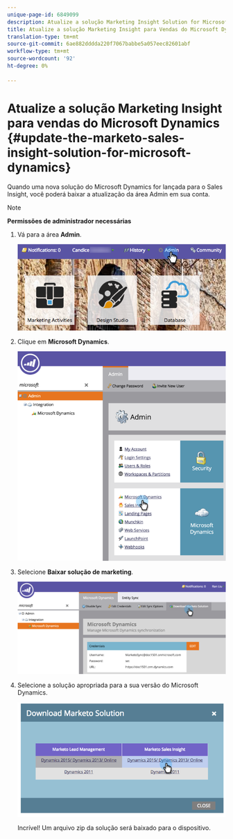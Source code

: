 ```yaml
---
unique-page-id: 6849099
description: Atualize a solução Marketing Insight Solution for Microsoft Dynamics - Marketing to Docs - Documentação do produto
title: Atualize a solução Marketing Insight para Vendas do Microsoft Dynamics
translation-type: tm+mt
source-git-commit: 6ae882dddda220f7067babbe5a057eec82601abf
workflow-type: tm+mt
source-wordcount: '92'
ht-degree: 0%

---
```



# Atualize a solução Marketing Insight para vendas do Microsoft Dynamics {#update-the-marketo-sales-insight-solution-for-microsoft-dynamics}

Quando uma nova solução do Microsoft Dynamics for lançada para o Sales Insight, você poderá baixar a atualização da área Admin em sua conta.

>[!NOTE]
>
>**Permissões de administrador necessárias**

1. Vá para a área **Admin**.

   ![](assets/mainnavhand.png)

1. Clique em **Microsoft Dynamics**.

   ![](assets/image2015-3-16-10-3a51-3a25.png)

1. Selecione **Baixar solução de marketing**.

   ![](assets/image2015-3-16-10-3a52-3a1.png)

1. Selecione a solução apropriada para a sua versão do Microsoft Dynamics.

   ![](assets/image2015-3-16-16-3a29-3a32.png)

   Incrível! Um arquivo zip da solução será baixado para o dispositivo.
